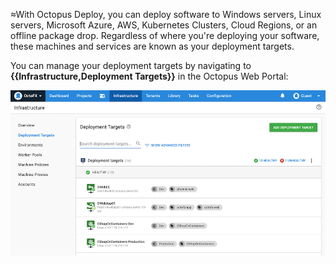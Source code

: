 ≈With Octopus Deploy, you can deploy software to Windows servers, Linux servers, Microsoft Azure, AWS, Kubernetes Clusters, Cloud Regions, or an offline package drop. Regardless of where you're deploying your software, these machines and services are known as your deployment targets.

You can manage your deployment targets by navigating to **{{Infrastructure,Deployment Targets}}** in the Octopus Web Portal:

![The Deployment Targets area of Octopus Deploy](/docs/shared-content/concepts/images/deployment-targets.png)
